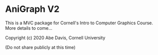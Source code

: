 # AniGraph V2


This is a MVC package for Cornell's Intro to Computer Graphics Course.<br>
More details to come...

Copyright (c) 2020 Abe Davis, Cornell University

(Do not share publicly at this time)
